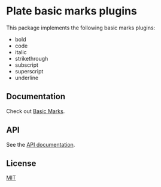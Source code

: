 # Plate basic marks plugins

This package implements the following basic marks plugins:  
- bold
- code
- italic
- strikethrough
- subscript
- superscript
- underline

## Documentation

Check out
[Basic Marks](https://plate.udecode.io/docs/plugins/basic-marks).

## API

See the [API documentation](https://plate-api.udecode.io/globals.html). 

## License

[MIT](../../../LICENSE)
